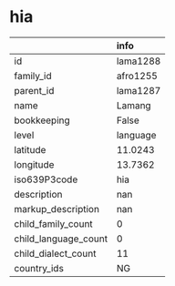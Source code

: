 # hia
|                      | info     |
|:---------------------|:---------|
| id                   | lama1288 |
| family_id            | afro1255 |
| parent_id            | lama1287 |
| name                 | Lamang   |
| bookkeeping          | False    |
| level                | language |
| latitude             | 11.0243  |
| longitude            | 13.7362  |
| iso639P3code         | hia      |
| description          | nan      |
| markup_description   | nan      |
| child_family_count   | 0        |
| child_language_count | 0        |
| child_dialect_count  | 11       |
| country_ids          | NG       |